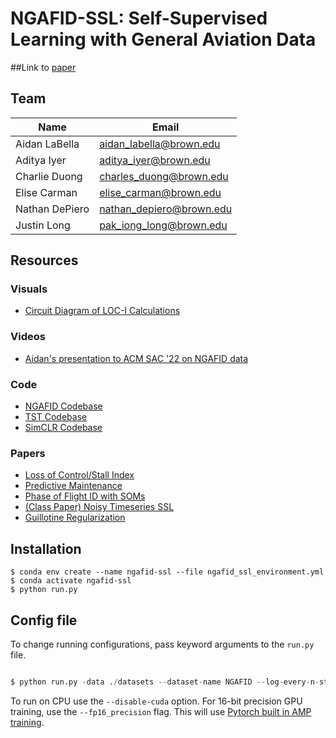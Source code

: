 # NGAFID-SSL: Self-Supervised Learning with General Aviation Data

##Link to [paper](https://openreview.net/forum?id=6FcBsTcXVE)
## Team
| Name       | Email              |
|------------|--------------------|
| Aidan LaBella  | aidan_labella@brown.edu    |
| Aditya Iyer |  aditya_iyer@brown.edu  |
| Charlie Duong  | charles_duong@brown.edu   |
| Elise Carman  | elise_carman@brown.edu   |
| Nathan DePiero | nathan_depiero@brown.edu |
| Justin Long | pak_iong_long@brown.edu |

## Resources
### Visuals
* [Circuit Diagram of LOC-I Calculations](./LOCI_diagram.pdf)
### Videos
* [Aidan's presentation to ACM SAC '22 on NGAFID data](https://youtu.be/3aDtjYJpVZA)
### Code
* [NGAFID Codebase](https://github.com/travisdesell/ngafid2.0)
* [TST Codebase](https://github.com/gzerveas/mvts_transformer)
* [SimCLR Codebase](https://github.com/sthalles/SimCLR)
### Papers
* [Loss of Control/Stall Index](https://www.se.rit.edu/~travis/papers/2022_sac_ngafid.pdf)
* [Predictive Maintenance](https://arxiv.org/abs/2110.03757)
* [Phase of Flight ID with SOMs](https://www.se.rit.edu/~travis/papers/2024_IEEE_WCCI_ms_som.pdf)
* [(Class Paper) Noisy Timeseries SSL](https://arxiv.org/pdf/2112.10139)
* [Guillotine Regularization](https://arxiv.org/abs/2206.13378)

## Installation

```
$ conda env create --name ngafid-ssl --file ngafid_ssl_environment.yml
$ conda activate ngafid-ssl
$ python run.py
```

## Config file

To change running configurations, pass keyword arguments to the ```run.py``` file.

```python

$ python run.py -data ./datasets --dataset-name NGAFID --log-every-n-steps 100 --epochs 100 

```
To run on CPU use the ```--disable-cuda``` option.
For 16-bit precision GPU training, use the ```--fp16_precision``` flag. This will use [Pytorch built in AMP training](https://pytorch.org/docs/stable/notes/amp_examples.html).
